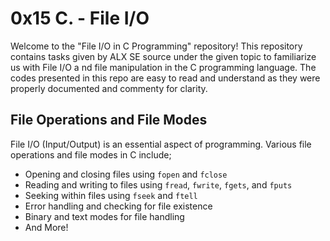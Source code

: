 # 0x15 C. -  File I/O

Welcome to the "File I/O in C Programming" repository! This repository contains tasks given by ALX SE source under the given topic to familiarize us with File I/O a nd file manipulation in the C programming language. The codes presented in this repo are easy to read and understand as they were properly documented and commenty for clarity.

## File Operations and File Modes

File I/O (Input/Output) is an essential aspect of programming. Various file operations and file modes in C include;

- Opening and closing files using `fopen` and `fclose`
- Reading and writing to files using `fread`, `fwrite`, `fgets`, and `fputs`
- Seeking within files using `fseek` and `ftell`
- Error handling and checking for file existence
- Binary and text modes for file handling
- And More!
